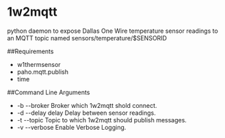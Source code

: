 # 1w2mqtt
python daemon to expose Dallas One Wire temperature sensor readings to an MQTT topic named sensors/temperature/$SENSORID

##Requirements
- w1thermsensor
- paho.mqtt.publish
- time

##Command Line Arguments

- -b --broker Broker which 1w2mqtt shold connect.
- -d --delay delay Delay between sensor readings.
- -t --topic Topic to which 1w2mqtt should publish messages.
- -v --verbose Enable Verbose Logging.
